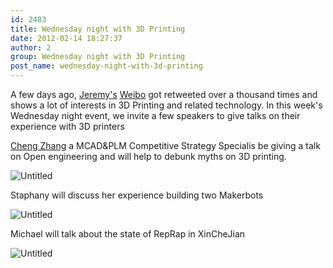 ```yaml
---
id: 2483
title: Wednesday night with 3D Printing
date: 2012-02-14 18:27:37
author: 2
group: Wednesday night with 3D Printing
post_name: wednesday-night-with-3d-printing
---
```


A few days ago, [Jeremy's](http://www.weibo.com/losomo) [Weibo](http://www.weibo.com/1921559591/y51l2bvBe) got retweeted over a thousand times and shows a lot of interests in 3D Printing and related technology. In this week's Wednesday night event, we invite a few speakers to give talks on their experience with 3D printers

[Cheng Zhang](http://otherstones.com/) a MCAD&PLM Competitive Strategy Specialis be giving a talk on Open engineering and will help to debunk myths on 3D printing.

![Untitled](http://139.162.84.35/wp-content/uploads/2012/02/untitled3.jpg "untitled.jpg") 

Staphany will discuss her experience building two Makerbots

![Untitled](http://139.162.84.35/wp-content/uploads/2012/02/untitled1.jpg "untitled.jpg") 

Michael will talk about the state of RepRap in XinCheJian

![Untitled](http://139.162.84.35/wp-content/uploads/2012/02/untitled2.jpg "untitled.jpg")